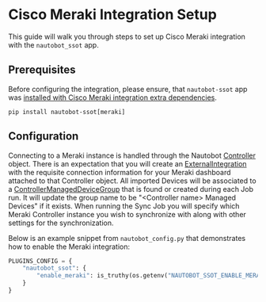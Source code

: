 # Cisco Meraki Integration Setup

This guide will walk you through steps to set up Cisco Meraki integration with the `nautobot_ssot` app.

## Prerequisites

Before configuring the integration, please ensure, that `nautobot-ssot` app was [installed with Cisco Meraki integration extra dependencies](../install.md#install-guide).

```shell
pip install nautobot-ssot[meraki]
```

## Configuration

Connecting to a Meraki instance is handled through the Nautobot [Controller](https://docs.nautobot.com/projects/core/en/stable/development/core/controllers/) object. There is an expectation that you will create an [ExternalIntegration](https://docs.nautobot.com/projects/core/en/stable/user-guide/platform-functionality/externalintegration/) with the requisite connection information for your Meraki dashboard attached to that Controller object. All imported Devices will be associated to a [ControllerManagedDeviceGroup](https://docs.nautobot.com/projects/core/en/stable/user-guide/core-data-model/dcim/controllermanageddevicegroup/) that is found or created during each Job run. It will update the group name to be "<Controller name\> Managed Devices" if it exists. When running the Sync Job you will specify which Meraki Controller instance you wish to synchronize with along with other settings for the synchronization.

Below is an example snippet from `nautobot_config.py` that demonstrates how to enable the Meraki integration:

```python
PLUGINS_CONFIG = {
    "nautobot_ssot": {
        "enable_meraki": is_truthy(os.getenv("NAUTOBOT_SSOT_ENABLE_MERAKI", "true")),
    }
}
```
